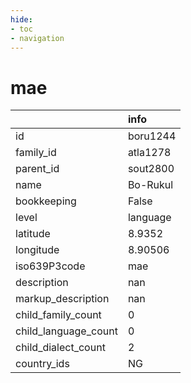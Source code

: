 ```yaml
---
hide:
- toc
- navigation
---
```

# mae
|                      | info     |
|:---------------------|:---------|
| id                   | boru1244 |
| family_id            | atla1278 |
| parent_id            | sout2800 |
| name                 | Bo-Rukul |
| bookkeeping          | False    |
| level                | language |
| latitude             | 8.9352   |
| longitude            | 8.90506  |
| iso639P3code         | mae      |
| description          | nan      |
| markup_description   | nan      |
| child_family_count   | 0        |
| child_language_count | 0        |
| child_dialect_count  | 2        |
| country_ids          | NG       |